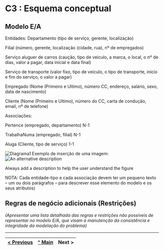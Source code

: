 # C3 : Esquema conceptual

## Modelo E/A

Entidades:
Departamento (tipo de serviço, gerente, localização)

Filial (número, gerente, localização (cidade, rua), nº de empregados)

Serviço aluguer de carros (caução, tipo de veiculo, a marca, o local, o nº de dias, valor a pagar, data inicial e data final)

Serviço de transporte (valor fixo, tipo de veiculo, o tipo de transporte, inicio e fim do serviço, o valor a pagar)

Empregado (Nome (Primeiro e Ultimo), número CC, endereço, salário, sexo, data de nascimento)

Cliente (Nome (Primeiro e Ultimo), número do CC, carta de condução, email, nº de telefone)


Associações:

Pertence (empregado, departamento) N-1

TrabalhaNuma (empregado, filial) N-1



Aluga (Cliente, tipo de serviço) 1-1

![Diagrama1](https://user-images.githubusercontent.com/96230913/167732984-ce8fa777-20d0-4186-9b21-fa169d507ae3.jpeg)
Exemplo de inserção de uma imagem:   
![An alternative description](images/)   

Always add a description to help the user understand the figure 

NOTA: Cada entidade-tipo e cada associação devem ter um pequeno texto – um ou dois parágrafos – para descrever esse elemento do modelo e os seus atributos)

## Regras de negócio adicionais (Restrições)
_(Apresentar uma lista detalhada das regras e restrições não possíveis de representar no modelo E/A, que visam a manutenção da consistência e integridade da modelação do problema)_

---
[< Previous](rei02.md) | [^ Main](https://github.com/exemploTrabalho/reportSIBD/) | Next >
:--- | :---: | ---: 
